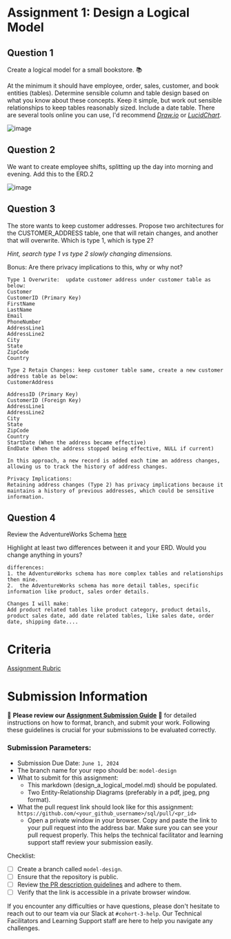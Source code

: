 # Assignment 1: Design a Logical Model

## Question 1
Create a logical model for a small bookstore. 📚

At the minimum it should have employee, order, sales, customer, and book entities (tables). Determine sensible column and table design based on what you know about these concepts. Keep it simple, but work out sensible relationships to keep tables reasonably sized. Include a date table. There are several tools online you can use, I'd recommend [_Draw.io_](https://www.drawio.com/) or [_LucidChart_](https://www.lucidchart.com/pages/).


![image](https://github.com/CatherineZYH/sql/assets/102681357/0d8f3822-c9d3-462e-9e88-c5948ab9c48b)


## Question 2
We want to create employee shifts, splitting up the day into morning and evening. Add this to the ERD.2

![image](https://github.com/CatherineZYH/sql/assets/102681357/62f47bc5-e1b2-4775-ba27-d50b000c70ba)




## Question 3
The store wants to keep customer addresses. Propose two architectures for the CUSTOMER_ADDRESS table, one that will retain changes, and another that will overwrite. Which is type 1, which is type 2?

_Hint, search type 1 vs type 2 slowly changing dimensions._

Bonus: Are there privacy implications to this, why or why not?
```
Type 1 Overwrite:  update customer address under customer table as below:
Customer
CustomerID (Primary Key)
FirstName
LastName
Email
PhoneNumber
AddressLine1
AddressLine2
City
State
ZipCode
Country

Type 2 Retain Changes: keep customer table same, create a new customer address table as below:
CustomerAddress

AddressID (Primary Key)
CustomerID (Foreign Key)
AddressLine1
AddressLine2
City
State
ZipCode
Country
StartDate (When the address became effective)
EndDate (When the address stopped being effective, NULL if current)

In this approach, a new record is added each time an address changes, allowing us to track the history of address changes.

Privacy Implications:
Retaining address changes (Type 2) has privacy implications because it maintains a history of previous addresses, which could be sensitive information. 
```

## Question 4
Review the AdventureWorks Schema [here](https://i.stack.imgur.com/LMu4W.gif)

Highlight at least two differences between it and your ERD. Would you change anything in yours?

```
differences:
1. the AdventureWorks schema has more complex tables and relationships then mine.
2.  the AdventureWorks schema has more detail tables, specific information like product, sales order details.

Changes I will make:
Add product related tables like product category, product details, product sales date, add date related tables, like sales date, order date, shipping date....
```

# Criteria

[Assignment Rubric](./assignment_rubric.md)

# Submission Information

🚨 **Please review our [Assignment Submission Guide](https://github.com/UofT-DSI/onboarding/blob/main/onboarding_documents/submissions.md)** 🚨 for detailed instructions on how to format, branch, and submit your work. Following these guidelines is crucial for your submissions to be evaluated correctly.

### Submission Parameters:
* Submission Due Date: `June 1, 2024`
* The branch name for your repo should be: `model-design`
* What to submit for this assignment:
    * This markdown (design_a_logical_model.md) should be populated.
    * Two Entity-Relationship Diagrams (preferably in a pdf, jpeg, png format).
* What the pull request link should look like for this assignment: `https://github.com/<your_github_username>/sql/pull/<pr_id>`
    * Open a private window in your browser. Copy and paste the link to your pull request into the address bar. Make sure you can see your pull request properly. This helps the technical facilitator and learning support staff review your submission easily.

Checklist:
- [ ] Create a branch called `model-design`.
- [ ] Ensure that the repository is public.
- [ ] Review [the PR description guidelines](https://github.com/UofT-DSI/onboarding/blob/main/onboarding_documents/submissions.md#guidelines-for-pull-request-descriptions) and adhere to them.
- [ ] Verify that the link is accessible in a private browser window.

If you encounter any difficulties or have questions, please don't hesitate to reach out to our team via our Slack at `#cohort-3-help`. Our Technical Facilitators and Learning Support staff are here to help you navigate any challenges.
